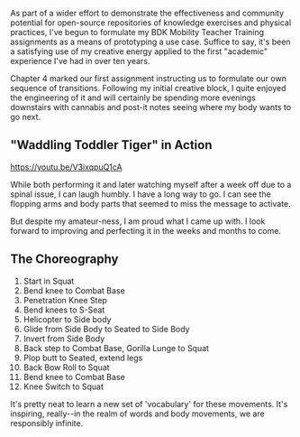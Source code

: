 As part of a wider effort to demonstrate the effectiveness and community potential for open-source repositories of knowledge exercises and physical practices, I've begun to formulate my BDK Mobility Teacher Training assignments as a means of prototyping a use case. Suffice to say, it's been a satisfying use of my creative energy applied to the first "academic" experience I've had in over ten years.

Chapter 4 marked our first assignment instructing us to formulate our own sequence of transitions. Following my initial creative block, I quite enjoyed the engineering of it and will certainly be spending more evenings downstairs with cannabis and post-it notes seeing where my body wants to go next.

**"Waddling Toddler Tiger" in Action**
--------------------------------------

https://youtu.be/V3ixqpuQ1cA

While both performing it and later watching myself after a week off due to a spinal issue, I can laugh humbly. I have a long way to go. I can see the flopping arms and body parts that seemed to miss the message to activate.

But despite my amateur-ness, I am proud what I came up with. I look forward to improving and perfecting it in the weeks and months to come.

**The Choreography**
--------------------

1.  Start in Squat
2.  Bend knee to Combat Base
3.  Penetration Knee Step
4.  Bend knees to S-Seat
5.  Helicopter to Side body
6.  Glide from Side Body to Seated to Side Body
7.  Invert from Side Body
8.  Back step to Combat Base, Gorilla Lunge to Squat
9.  Plop butt to Seated, extend legs
10. Back Bow Roll to Squat
11. Bend knee to Combat Base
12. Knee Switch to Squat

It's pretty neat to learn a new set of 'vocabulary' for these movements. It's inspiring, really--in the realm of words and body movements, we are responsibly infinite.